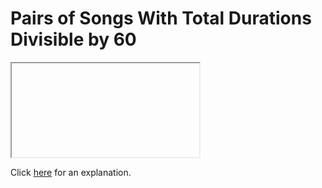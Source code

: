 # Pairs of Songs With Total Durations Divisible by 60 

<iframe></iframe>

Click [here](Explanation.md) for an explanation.

